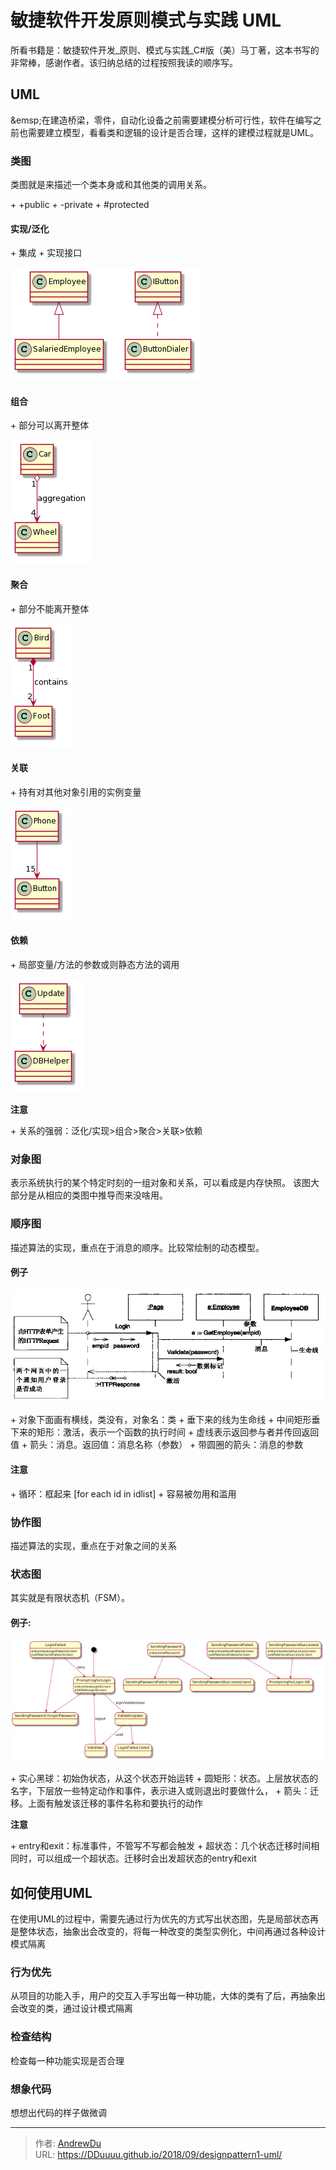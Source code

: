 # 敏捷软件开发原则模式与实践 UML


所看书籍是：敏捷软件开发_原则、模式与实践_C#版（美）马丁著，这本书写的非常棒，感谢作者。该归纳总结的过程按照我读的顺序写。

## UML

&amp;emsp;在建造桥梁，零件，自动化设备之前需要建模分析可行性，软件在编写之前也需要建立模型，看看类和逻辑的设计是否合理，这样的建模过程就是UML。

### 类图

类图就是来描述一个类本身或和其他类的调用关系。

&#43; &#43;public
&#43; -private
&#43; #protected

#### 实现/泛化

&#43; 集成
&#43; 实现接口

![](/designpattern/SoWkIImgAStDuNBDBSZ9hqnDLOZJrLK8Jin9BCfCJO49SdawbPQKvESfsDJewIb0s2wPYJcfHLmEgNafGFq0.png)


#### 组合

&#43; 部分可以离开整体

![](/designpattern/SoWkIImgAStDuN9EB59GCbHIoDVLjLDGCb5I2Cz8JSrHi598J4ylIarFBCdCp-DoICrB0Ie60000.png)

#### 聚合

&#43; 部分不能离开整体

![](/designpattern/SoWkIImgAStDuNBAB4fHK39KKj3IrRLJK39IKd3BpozHi598piyhISpCA-PoICrB0Qe40000.png)


#### 关联

&#43; 持有对其他对象引用的实例变量

![](/designpattern/SoWkIImgAStDuGh8oCzBLT3LjLDGCZHLKd0gBId9p-DoICrB0Se20000.png)

#### 依赖

&#43; 局部变量/方法的参数或则静态方法的调用

![](/designpattern/SoWkIImgAStDuGejI4aiILNGqxDJS77oICqfI2tYSaZDIm7A0G00.png)

**注意**

&#43; 关系的强弱：泛化/实现&gt;组合&gt;聚合&gt;关联&gt;依赖

### 对象图

表示系统执行的某个特定时刻的一组对象和关系，可以看成是内存快照。
该图大部分是从相应的类图中推导而来没啥用。

### 顺序图

描述算法的实现，重点在于消息的顺序。比较常绘制的动态模型。

#### 例子

![](/designpattern/Bhj5Fzg.png)

&#43; 对象下面画有横线，类没有，对象名：类
&#43; 垂下来的线为生命线
&#43; 中间矩形垂下来的矩形：激活，表示一个函数的执行时间
&#43; 虚线表示返回参与者并传回返回值
&#43; 箭头：消息。返回值：消息名称（参数）
&#43; 带圆圈的箭头：消息的参数

#### 注意

&#43; 循环：框起来 [for each id in idlist]
&#43; 容易被勿用和滥用

### 协作图

描述算法的实现，重点在于对象之间的关系

### 状态图

其实就是有限状态机（FSM）。

#### 例子:

![](/designpattern/123.png)

&#43; 实心黑球：初始伪状态，从这个状态开始运转
&#43; 圆矩形：状态。上层放状态的名字，下层放一些特定动作和事件，表示进入或则退出时要做什么，
&#43; 箭头：迁移。上面有触发该迁移的事件名称和要执行的动作

**注意**

&#43; entry和exit：标准事件，不管写不写都会触发
&#43; 超状态：几个状态迁移时间相同时，可以组成一个超状态。迁移时会出发超状态的entry和exit

## 如何使用UML

在使用UML的过程中，需要先通过行为优先的方式写出状态图，先是局部状态再是整体状态，抽象出会改变的，将每一种改变的类型实例化，中间再通过各种设计模式隔离

### 行为优先

从项目的功能入手，用户的交互入手写出每一种功能，大体的类有了后，再抽象出会改变的类，通过设计模式隔离

### 检查结构

检查每一种功能实现是否合理

### 想象代码

想想出代码的样子做微调


---

> 作者: [AndrewDu](https://github.com/DDuuuu)  
> URL: https://DDuuuu.github.io/2018/09/designpattern1-uml/  

